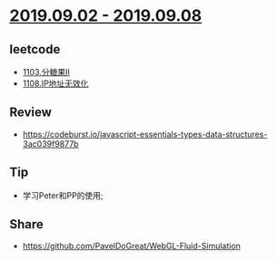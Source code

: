 # [2019.09.02 - 2019.09.08](https://github.com/vjudge/ARTS/blob/master/2019/第0021周.md)

## leetcode
* [1103.分糖果II](https://github.com/vjudge/leetcode/tree/master/1103.分糖果II)
* [1108.IP地址无效化](https://github.com/vjudge/leetcode/tree/master/1108.IP地址无效化)

## Review
* https://codeburst.io/javascript-essentials-types-data-structures-3ac039f9877b

## Tip
* 学习Peter和PP的使用;

## Share
* https://github.com/PavelDoGreat/WebGL-Fluid-Simulation
